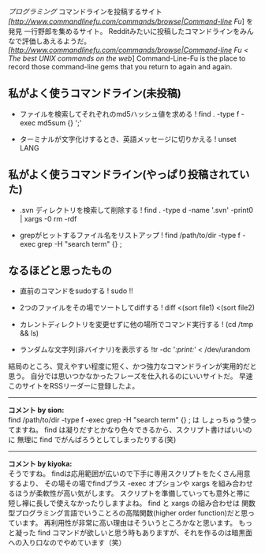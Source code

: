 *プログラミング* コマンドラインを投稿するサイト *[http://www.commandlinefu.com/commands/browse|Command-line Fu*] を発見
一行野郎を集めるサイト。
Redditみたいに投稿したコマンドラインをみんなで評価しあえるようだ。
 *[http://www.commandlinefu.com/commands/browse|Command-line Fu < The best UNIX commands on the web*]
 Command-Line-Fu is the place to record those command-line gems that
 you return to again and again.

## 私がよく使うコマンドライン(未投稿)
- ファイルを検索してそれぞれのmd5ハッシュ値を求める
! find . -type f -exec md5sum {} ';'

- ターミナルが文字化けするとき、英語メッセージに切りかえる
! unset LANG

## 私がよく使うコマンドライン(やっぱり投稿されていた)
- .svn ディレクトリを検索して削除する
! find . -type d -name '.svn' -print0 | xargs -0 rm -rdf

- grepがヒットするファイル名をリストアップ
! find /path/to/dir -type f -exec grep \-H "search term" {} \;

## なるほどと思ったもの
- 直前のコマンドをsudoする
! sudo !!

- 2つのファイルをその場でソートしてdiffする
! diff <(sort file1) <(sort file2)

- カレントディレクトリを変更せずに他の場所でコマンド実行する
! (cd /tmp && ls)

- ランダムな文字列(非バイナリ)を表示する
!tr -dc '*:print:*' < /dev/urandom

結局のところ、覚えやすい程度に短く、かつ強力なコマンドラインが実用的だと思う。
自分では思いつかなかったフレーズを仕入れるのにいいサイトだ。
早速このサイトをRSSリーダーに登録したよ。



---

**コメント by sion:**  
find /path/to/dir -type f -exec grep \-H "search term" {} \;
は しょっちゅう使ってますね。
find は凝りだすとかなり色々できるから、スクリプト書けばいいのに
無理に find でがんばろうとしてしまったりする(笑)



---

**コメント by kiyoka:**  
そうですね。
findは応用範囲が広いので下手に専用スクリプトをたくさん用意するより、
その場その場でfindプラス -exec オプションや xargs を組み合わせるほうが柔軟性が高い気がします。
スクリプトを準備していっても意外と帯に短し襷に長しで使えなかったりしますよね。
find と xargs の組み合わせは 関数型プログラミング言語でいうことろの高階関数(higher order function)だと思っています。
再利用性が非常に高い理由はそういうところかなと思います。
もっと凝った find コマンドが欲しいと思う時もありますが、それを作るのは暗黒面への入り口なのでやめています（笑）


